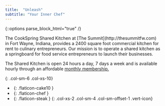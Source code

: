 ```yaml
---
title:  "Unleash"
subtitle: "Your Inner Chef"
---
```

{::options parse_block_html="true" /}
<div>
The CookSpring Shared Kitchen at [The Summit](http://thesummitfw.com) in Fort Wayne, Indiana, provides a 2400 square foot commercial kitchen for rent to culinary entrepreneurs.  Our mission is to operate a shared kitchen as a springboard for food service entrepreneurs to launch their businesses. 

The Shared Kitchen is open 24 hours a day, 7 days a week and is available hourly through an affordable [monthly membership.](#memberships)
</div>
{: .col-sm-6 .col-xs-10}

- _&nbsp;_{: .flaticon-cake10 }
- _&nbsp;_{: .flaticon-chef }
- _&nbsp;_{: .flaticon-steak }
{: .col-xs-2 .col-sm-4 .col-sm-offset-1 .vert-icon}